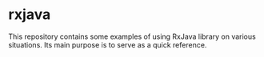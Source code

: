 # rxjava

This repository contains some examples of using RxJava library on various situations. Its main purpose is to serve as a quick reference.
